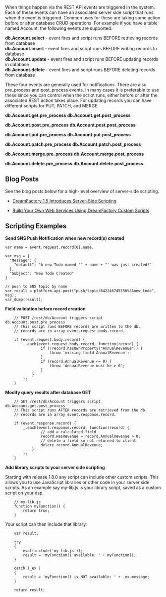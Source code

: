 When things happen via the REST API events are triggered in the system. Each of these events can have an associated server side script that runs when the event is triggered. Common uses for these are taking some action before or after database CRUD operations. For example if you have a table named Account, the following events are supported.

**db.Account.select** - event fires and script runs BEFORE retrieving records from database  
**db.Account.insert** - event fires and script runs BEFORE writing records to database  
**db.Account.update** - event fires and script runs BEFORE updating records in database  
**db.Account.delete** - event fires and script runs BEFORE deleting records from database  

These four events are generally used for notifications. There are also pre_process and post_process events. In many cases it is preferable to use these since you can control when the script runs, either before or after the associated REST action takes place. For updating records you can have different scripts for PUT, PATCH, and MERGE.

**db.Account.get.pre_process**
**db.Account.get.post_process**

**db.Account.post.pre_process**
**db.Account.post.post_process**

**db.Account.put.pre_process**
**db.Account.put.post_process**

**db.Account.patch.pre_process**
**db.Account.patch.post_process**

**db.Account.merge.pre_process**
**db.Account.merge.post_process**

**db.Account.delete.pre_process**
**db.Account.delete.post_process**

## Blog Posts

See the blog posts below for a high-level overview of server-side scripting.

* [DreamFactory 1.5 Introduces Server-Side Scripting](http://blog.dreamfactory.com/dreamfactory-introduces-server-side-scripting)

* [Build Your Own Web Services Using DreamFactory Custom Scripts](http://blog.dreamfactory.com/build-your-own-web-services-using-dreamfactory-custom-scripts)

## Scripting Examples

**Send SNS Push Notification when new record(s) created**

```
var name = event.request.record[0].name;

var msg = {
  "Message": {
    "default": "A new Todo named '" + name + "' was just created!"
  },
  "Subject": "New Todo Created"
}

// push to SNS topic by name
var result = platform.api.post("push/topic/642246745556%3Anew_todo", msg);
var_dump(result);

```

**Field validation before record creation**

```
	// POST /rest/db/Account triggers script db.Account.post.pre_process
	// This script runs BEFORE records are written to the db.
	// records are in array event.request.body.record.
	
	if (event.request.body.record) {
    	_.each(event.request.body.record, function(record) {
            	if (!record.hasOwnProperty("AnnualRevenue")) { 
    				throw 'missing field AnnualRevenue';
				}
				if (record.AnnualRevenue <= 0) { 
    				throw 'AnnualRevenue must be > 0';
				}
        	}
    	);
	}

```
**Modify query results after database GET**

```
	// GET /rest/db/Account triggers script db.Account.get.post_process
	// This script runs AFTER records are retrieved from the db.
	// records are in array event.response.record.

	if (event.response.record) {
    	_.each(event.response.record, function(record) {
            	// add a calculated field
            	record.HasRevenue = record.AnnualRevenue > 0;
            	// delete a field so not returned to client
            	delete record.AnnualRevenue;
        	}
    	);
	}

```
**Add library scripts to your server side scripting**

Starting with release 1.8.0 any script can include other custom scripts.  This allows you to use JavaScript libraries or other code in your server side scripts. As an example say my-lib.js is your library script, saved as a custom script on your dsp.
```
    // my-lib.js
    function myFunction() {
        return true;
    }
```

Your script can then include that library.
```
    var result;
    
    try
    {
        eval(include('my-lib.js'));
        result = 'myFunction() available: ' + myFunction();
    } 

    catch (_ex )
    {
        result = 'myFunction() is NOT available: ' + _ex.message;
    }
    
    return result;
```